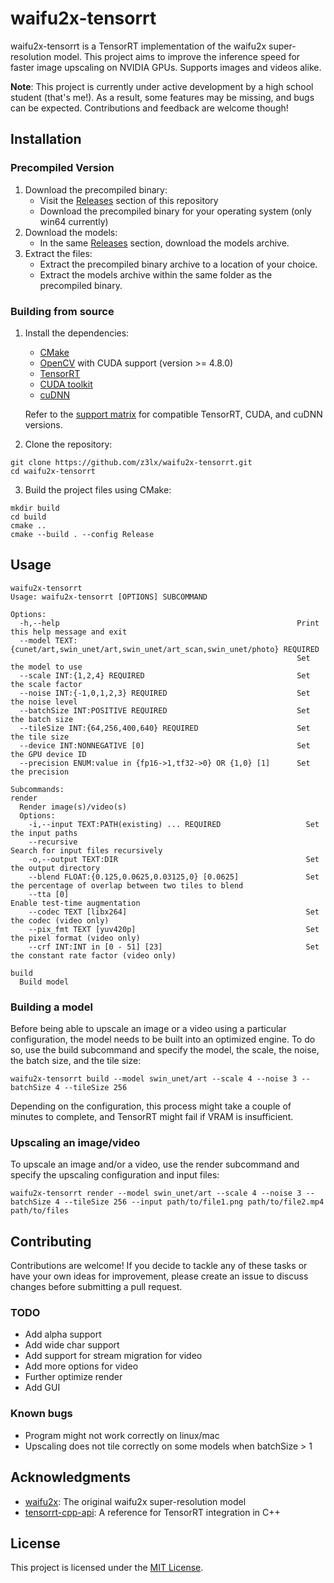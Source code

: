 # waifu2x-tensorrt
waifu2x-tensorrt is a TensorRT implementation of the waifu2x super-resolution model. This project aims to improve the inference speed for faster image upscaling on NVIDIA GPUs. Supports images and videos alike.

**Note**: This project is currently under active development by a high school student (that's me!). As a result, some features may be missing, and bugs can be expected. Contributions and feedback are welcome though!

## Installation
### Precompiled Version
1. Download the precompiled binary:
   - Visit the [Releases](https://github.com/z3lx/waifu2x-tensorrt/releases) section of this repository
   - Download the precompiled binary for your operating system (only win64 currently)
2. Download the models:
   - In the same [Releases](https://github.com/z3lx/waifu2x-tensorrt/releases) section, download the models archive.
3. Extract the files:
   - Extract the precompiled binary archive to a location of your choice.
   - Extract the models archive within the same folder as the precompiled binary.

### Building from source
1. Install the dependencies:
   - [CMake](https://cmake.org/)
   - [OpenCV](https://opencv.org/releases/) with CUDA support (version >= 4.8.0)
   - [TensorRT](https://developer.nvidia.com/tensorrt)
   - [CUDA toolkit](https://developer.nvidia.com/cuda-downloads)
   - [cuDNN](https://developer.nvidia.com/cudnn)
   
   Refer to the [support matrix](https://docs.nvidia.com/deeplearning/tensorrt/support-matrix/index.html) for compatible TensorRT, CUDA, and cuDNN versions.
3. Clone the repository:
```
git clone https://github.com/z3lx/waifu2x-tensorrt.git
cd waifu2x-tensorrt
```
3. Build the project files using CMake:
```
mkdir build
cd build
cmake ..
cmake --build . --config Release
```

## Usage
```
waifu2x-tensorrt
Usage: waifu2x-tensorrt [OPTIONS] SUBCOMMAND

Options:
  -h,--help                                                     Print this help message and exit
  --model TEXT:{cunet/art,swin_unet/art,swin_unet/art_scan,swin_unet/photo} REQUIRED
                                                                Set the model to use
  --scale INT:{1,2,4} REQUIRED                                  Set the scale factor
  --noise INT:{-1,0,1,2,3} REQUIRED                             Set the noise level
  --batchSize INT:POSITIVE REQUIRED                             Set the batch size
  --tileSize INT:{64,256,400,640} REQUIRED                      Set the tile size
  --device INT:NONNEGATIVE [0]                                  Set the GPU device ID
  --precision ENUM:value in {fp16->1,tf32->0} OR {1,0} [1]      Set the precision

Subcommands:
render
  Render image(s)/video(s)
  Options:
    -i,--input TEXT:PATH(existing) ... REQUIRED                   Set the input paths
    --recursive                                                   Search for input files recursively
    -o,--output TEXT:DIR                                          Set the output directory
    --blend FLOAT:{0.125,0.0625,0.03125,0} [0.0625]               Set the percentage of overlap between two tiles to blend
    --tta [0]                                                     Enable test-time augmentation
    --codec TEXT [libx264]                                        Set the codec (video only)
    --pix_fmt TEXT [yuv420p]                                      Set the pixel format (video only)
    --crf INT:INT in [0 - 51] [23]                                Set the constant rate factor (video only)

build
  Build model
```

### Building a model
Before being able to upscale an image or a video using a particular configuration, the model needs to be built into an optimized engine. To do so, use the build subcommand and specify the model, the scale, the noise, the batch size, and the tile size: 
```
waifu2x-tensorrt build --model swin_unet/art --scale 4 --noise 3 --batchSize 4 --tileSize 256
```
Depending on the configuration, this process might take a couple of minutes to complete, and TensorRT might fail if VRAM is insufficient. 

### Upscaling an image/video
To upscale an image and/or a video, use the render subcommand and specify the upscaling configuration and input files:
```
waifu2x-tensorrt render --model swin_unet/art --scale 4 --noise 3 --batchSize 4 --tileSize 256 --input path/to/file1.png path/to/file2.mp4 path/to/files
```

## Contributing
Contributions are welcome! If you decide to tackle any of these tasks or have your own ideas for improvement, please create an issue to discuss changes before submitting a pull request.
### TODO
- Add alpha support
- Add wide char support
- Add support for stream migration for video
- Add more options for video
- Further optimize render
- Add GUI
### Known bugs
- Program might not work correctly on linux/mac
- Upscaling does not tile correctly on some models when batchSize > 1

## Acknowledgments
- [waifu2x](https://github.com/nagadomi/nunif/tree/master/waifu2x): The original waifu2x super-resolution model
- [tensorrt-cpp-api](https://github.com/cyrusbehr/tensorrt-cpp-api): A reference for TensorRT integration in C++

## License
This project is licensed under the [MIT License](https://github.com/z3lx/waifu2x-tensorrt/blob/main/LICENSE).
